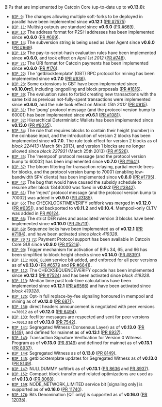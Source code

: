 BIPs that are implemented by Catcoin Core (up-to-date up to **v0.13.0**):

* [`BIP 9`](https://github.com/catcoin/bips/blob/master/bip-0009.mediawiki): The changes allowing multiple soft-forks to be deployed in parallel have been implemented since **v0.12.1**  ([PR #7575](https://github.com/catcoin/catcoin/pull/7575))
* [`BIP 11`](https://github.com/catcoin/bips/blob/master/bip-0011.mediawiki): Multisig outputs are standard since **v0.6.0** ([PR #669](https://github.com/catcoin/catcoin/pull/669)).
* [`BIP 13`](https://github.com/catcoin/bips/blob/master/bip-0013.mediawiki): The address format for P2SH addresses has been implemented since **v0.6.0** ([PR #669](https://github.com/catcoin/catcoin/pull/669)).
* [`BIP 14`](https://github.com/catcoin/bips/blob/master/bip-0014.mediawiki): The subversion string is being used as User Agent since **v0.6.0** ([PR #669](https://github.com/catcoin/catcoin/pull/669)).
* [`BIP 16`](https://github.com/catcoin/bips/blob/master/bip-0016.mediawiki): The pay-to-script-hash evaluation rules have been implemented since **v0.6.0**, and took effect on *April 1st 2012* ([PR #748](https://github.com/catcoin/catcoin/pull/748)).
* [`BIP 21`](https://github.com/catcoin/bips/blob/master/bip-0021.mediawiki): The URI format for Catcoin payments has been implemented since **v0.6.0** ([PR #176](https://github.com/catcoin/catcoin/pull/176)).
* [`BIP 22`](https://github.com/catcoin/bips/blob/master/bip-0022.mediawiki): The 'getblocktemplate' (GBT) RPC protocol for mining has been implemented since **v0.7.0** ([PR #936](https://github.com/catcoin/catcoin/pull/936)).
* [`BIP 23`](https://github.com/catcoin/bips/blob/master/bip-0023.mediawiki): Some extensions to GBT have been implemented since **v0.10.0rc1**, including longpolling and block proposals ([PR #1816](https://github.com/catcoin/catcoin/pull/1816)).
* [`BIP 30`](https://github.com/catcoin/bips/blob/master/bip-0030.mediawiki): The evaluation rules to forbid creating new transactions with the same txid as previous not-fully-spent transactions were implemented since **v0.6.0**, and the rule took effect on *March 15th 2012* ([PR #915](https://github.com/catcoin/catcoin/pull/915)).
* [`BIP 31`](https://github.com/catcoin/bips/blob/master/bip-0031.mediawiki): The 'pong' protocol message (and the protocol version bump to 60001) has been implemented since **v0.6.1** ([PR #1081](https://github.com/catcoin/catcoin/pull/1081)).
* [`BIP 32`](https://github.com/catcoin/bips/blob/master/bip-0032.mediawiki): Hierarchical Deterministic Wallets has been implemented since **v0.13.0** ([PR #8035](https://github.com/catcoin/catcoin/pull/8035)).
* [`BIP 34`](https://github.com/catcoin/bips/blob/master/bip-0034.mediawiki): The rule that requires blocks to contain their height (number) in the coinbase input, and the introduction of version 2 blocks has been implemented since **v0.7.0**. The rule took effect for version 2 blocks as of *block 224413* (March 5th 2013), and version 1 blocks are no longer allowed since *block 227931* (March 25th 2013) ([PR #1526](https://github.com/catcoin/catcoin/pull/1526)).
* [`BIP 35`](https://github.com/catcoin/bips/blob/master/bip-0035.mediawiki): The 'mempool' protocol message (and the protocol version bump to 60002) has been implemented since **v0.7.0** ([PR #1641](https://github.com/catcoin/catcoin/pull/1641)).
* [`BIP 37`](https://github.com/catcoin/bips/blob/master/bip-0037.mediawiki): The bloom filtering for transaction relaying, partial merkle trees for blocks, and the protocol version bump to 70001 (enabling low-bandwidth SPV clients) has been implemented since **v0.8.0** ([PR #1795](https://github.com/catcoin/catcoin/pull/1795)).
* [`BIP 42`](https://github.com/catcoin/bips/blob/master/bip-0042.mediawiki): The bug that would have caused the subsidy schedule to resume after block 13440000 was fixed in **v0.9.2** ([PR #3842](https://github.com/catcoin/catcoin/pull/3842)).
* [`BIP 61`](https://github.com/catcoin/bips/blob/master/bip-0061.mediawiki): The 'reject' protocol message (and the protocol version bump to 70002) was added in **v0.9.0** ([PR #3185](https://github.com/catcoin/catcoin/pull/3185)).
* [`BIP 65`](https://github.com/catcoin/bips/blob/master/bip-0065.mediawiki): The CHECKLOCKTIMEVERIFY softfork was merged in **v0.12.0** ([PR #6351](https://github.com/catcoin/catcoin/pull/6351)), and backported to **v0.11.2** and **v0.10.4**. Mempool-only CLTV was added in [PR #6124](https://github.com/catcoin/catcoin/pull/6124).
* [`BIP 66`](https://github.com/catcoin/bips/blob/master/bip-0066.mediawiki): The strict DER rules and associated version 3 blocks have been implemented since **v0.10.0** ([PR #5713](https://github.com/catcoin/catcoin/pull/5713)).
* [`BIP 68`](https://github.com/catcoin/bips/blob/master/bip-0068.mediawiki): Sequence locks have been implemented as of **v0.12.1**  ([PR #7184](https://github.com/catcoin/catcoin/pull/7184)), and have been activated since *block 419328*.
* [`BIP 70`](https://github.com/catcoin/bips/blob/master/bip-0070.mediawiki) [`71`](https://github.com/catcoin/bips/blob/master/bip-0071.mediawiki) [`72`](https://github.com/catcoin/bips/blob/master/bip-0072.mediawiki): Payment Protocol support has been available in Catcoin Core GUI since **v0.9.0** ([PR #5216](https://github.com/catcoin/catcoin/pull/5216)).
* [`BIP 90`](https://github.com/catcoin/bips/blob/master/bip-0090.mediawiki): Trigger mechanism for activation of BIPs 34, 65, and 66 has been simplified to block height checks since **v0.14.0** ([PR #8391](https://github.com/catcoin/catcoin/pull/8391)).
* [`BIP 111`](https://github.com/catcoin/bips/blob/master/bip-0111.mediawiki): `NODE_BLOOM` service bit added, and enforced for all peer versions as of **v0.13.0** ([PR #6579](https://github.com/catcoin/catcoin/pull/6579) and [PR #6641](https://github.com/catcoin/catcoin/pull/6641)).
* [`BIP 112`](https://github.com/catcoin/bips/blob/master/bip-0112.mediawiki): The CHECKSEQUENCEVERIFY opcode has been implemented since **v0.12.1** ([PR #7524](https://github.com/catcoin/catcoin/pull/7524)) and has been activated since *block 419328*.
* [`BIP 113`](https://github.com/catcoin/bips/blob/master/bip-0113.mediawiki): Median time past lock-time calculations have been implemented since **v0.12.1** ([PR #6566](https://github.com/catcoin/catcoin/pull/6566)) and have been activated since *block 419328*.
* [`BIP 125`](https://github.com/catcoin/bips/blob/master/bip-0125.mediawiki): Opt-in full replace-by-fee signaling honoured in mempool and mining as of **v0.12.0** ([PR 6871](https://github.com/catcoin/catcoin/pull/6871)).
* [`BIP 130`](https://github.com/catcoin/bips/blob/master/bip-0130.mediawiki): direct headers announcement is negotiated with peer versions `>=70012` as of **v0.12.0** ([PR 6494](https://github.com/catcoin/catcoin/pull/6494)).
* [`BIP 133`](https://github.com/catcoin/bips/blob/master/bip-0133.mediawiki): feefilter messages are respected and sent for peer versions `>=70013` as of **v0.13.0** ([PR 7542](https://github.com/catcoin/catcoin/pull/7542)).
* [`BIP 141`](https://github.com/catcoin/bips/blob/master/bip-0141.mediawiki): Segregated Witness (Consensus Layer) as of **v0.13.0** ([PR 8149](https://github.com/catcoin/catcoin/pull/8149)), and defined for mainnet as of **v0.13.1** ([PR 8937](https://github.com/catcoin/catcoin/pull/8937)).
* [`BIP 143`](https://github.com/catcoin/bips/blob/master/bip-0143.mediawiki): Transaction Signature Verification for Version 0 Witness Program as of **v0.13.0** ([PR 8149](https://github.com/catcoin/catcoin/pull/8149)) and defined for mainnet as of **v0.13.1** ([PR 8937](https://github.com/catcoin/catcoin/pull/8937)).
* [`BIP 144`](https://github.com/catcoin/bips/blob/master/bip-0144.mediawiki): Segregated Witness as of **0.13.0** ([PR 8149](https://github.com/catcoin/catcoin/pull/8149)).
* [`BIP 145`](https://github.com/catcoin/bips/blob/master/bip-0145.mediawiki): getblocktemplate updates for Segregated Witness as of **v0.13.0** ([PR 8149](https://github.com/catcoin/catcoin/pull/8149)).
* [`BIP 147`](https://github.com/catcoin/bips/blob/master/bip-0147.mediawiki): NULLDUMMY softfork as of **v0.13.1** ([PR 8636](https://github.com/catcoin/catcoin/pull/8636) and [PR 8937](https://github.com/catcoin/catcoin/pull/8937)).
* [`BIP 152`](https://github.com/catcoin/bips/blob/master/bip-0152.mediawiki): Compact block transfer and related optimizations are used as of **v0.13.0** ([PR 8068](https://github.com/catcoin/catcoin/pull/8068)).
* [`BIP 159`](https://github.com/catcoin/bips/blob/master/bip-0159.mediawiki): NODE_NETWORK_LIMITED service bit [signaling only] is supported as of **v0.16.0** ([PR 11740](https://github.com/catcoin/catcoin/pull/11740)).
* [`BIP 176`](https://github.com/catcoin/bips/blob/master/bip-0176.mediawiki): Bits Denomination [QT only] is supported as of **v0.16.0** ([PR 12035](https://github.com/catcoin/catcoin/pull/12035)).

